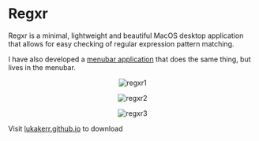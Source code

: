 # Regxr

Regxr is a minimal, lightweight and beautiful MacOS desktop application that allows for easy checking of regular expression pattern matching.

I have also developed a [menubar application](https://github.com/lukakerr/regxr-menubar) that does the same thing, but lives in the menubar.

<p align="center">
  <img src="https://i.imgur.com/95Crpr0.png" alt="regxr1">
</p>

<p align="center">
  <img src="https://i.imgur.com/lMuzvM6.png" alt="regxr2">
</p>

<p align="center">
  <img src="https://i.imgur.com/WIgguax.png" alt="regxr3">
</p>

Visit [lukakerr.github.io](https://lukakerr.github.io/projects/regxr.html) to download
